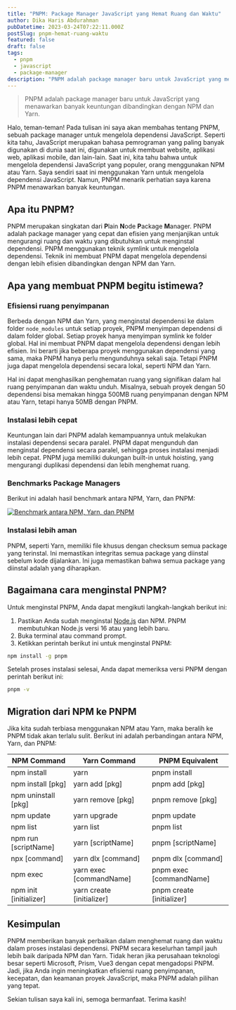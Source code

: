```yaml
---
title: "PNPM: Package Manager JavaScript yang Hemat Ruang dan Waktu"
author: Dika Haris Abdurahman
pubDatetime: 2023-03-24T07:22:11.000Z
postSlug: pnpm-hemat-ruang-waktu
featured: false
draft: false
tags:
  - pnpm
  - javascript
  - package-manager
description: "PNPM adalah package manager baru untuk JavaScript yang menawarkan banyak keuntungan dibandingkan dengan NPM dan Yarn."
---
```


> PNPM adalah package manager baru untuk JavaScript yang menawarkan banyak keuntungan dibandingkan dengan NPM dan Yarn.

Halo, teman-teman! Pada tulisan ini saya akan membahas tentang PNPM, sebuah package manager untuk mengelola dependensi JavaScript. Seperti kita tahu, JavaScript merupakan bahasa pemrograman yang paling banyak digunakan di dunia saat ini, digunakan untuk membuat website, aplikasi web, aplikasi mobile, dan lain-lain. Saat ini, kita tahu bahwa untuk mengelola dependensi JavaScript yang populer, orang menggunakan NPM atau Yarn. Saya sendiri saat ini menggunakan Yarn untuk mengelola dependensi JavaScript. Namun, PNPM menarik perhatian saya karena PNPM menawarkan banyak keuntungan.

## Apa itu PNPM?

PNPM merupakan singkatan dari **P**lain **N**ode **P**ackage **M**anager. PNPM adalah package manager yang cepat dan efisien yang menjanjikan untuk mengurangi ruang dan waktu yang dibutuhkan untuk menginstal dependensi. PNPM menggunakan teknik symlink untuk mengelola dependensi. Teknik ini membuat PNPM dapat mengelola dependensi dengan lebih efisien dibandingkan dengan NPM dan Yarn.

## Apa yang membuat PNPM begitu istimewa?

### Efisiensi ruang penyimpanan

Berbeda dengan NPM dan Yarn, yang menginstal dependensi ke dalam folder `node_modules` untuk setiap proyek, PNPM menyimpan dependensi di dalam folder global. Setiap proyek hanya menyimpan symlink ke folder global. Hal ini membuat PNPM dapat mengelola dependensi dengan lebih efisien. Ini berarti jika beberapa proyek menggunakan dependensi yang sama, maka PNPM hanya perlu mengunduhnya sekali saja. Tetapi PNPM juga dapat mengelola dependensi secara lokal, seperti NPM dan Yarn.

Hal ini dapat menghasilkan penghematan ruang yang signifikan dalam hal ruang penyimpanan dan waktu unduh. Misalnya, sebuah proyek dengan 50 dependensi bisa memakan hingga 500MB ruang penyimpanan dengan NPM atau Yarn, tetapi hanya 50MB dengan PNPM.

### Instalasi lebih cepat

Keuntungan lain dari PNPM adalah kemampuannya untuk melakukan instalasi dependensi secara paralel. PNPM dapat mengunduh dan menginstal dependensi secara paralel, sehingga proses instalasi menjadi lebih cepat. PNPM juga memiliki dukungan built-in untuk hoisting, yang mengurangi duplikasi dependensi dan lebih menghemat ruang.

### Benchmarks Package Managers

Berikut ini adalah hasil benchmark antara NPM, Yarn, dan PNPM:

<div>
  <a href="/assets/alotta-files.svg">
    <img src="/assets/alotta-files.svg" class="sm:w-1/1 mx-auto" alt="Benchmark antara NPM, Yarn, dan PNPM">
  </a>
</div>

### Instalasi lebih aman

PNPM, seperti Yarn, memiliki file khusus dengan checksum semua package yang terinstal. Ini memastikan integritas semua package yang diinstal sebelum kode dijalankan. Ini juga memastikan bahwa semua package yang diinstal adalah yang diharapkan.

## Bagaimana cara menginstal PNPM?

Untuk menginstal PNPM, Anda dapat mengikuti langkah-langkah berikut ini:

1. Pastikan Anda sudah menginstal [Node.js](https://nodejs.org/) dan NPM. PNPM membutuhkan Node.js versi 16 atau yang lebih baru.
2. Buka terminal atau command prompt.
3. Ketikkan perintah berikut ini untuk menginstal PNPM:

```bash
npm install -g pnpm
```

Setelah proses instalasi selesai, Anda dapat memeriksa versi PNPM dengan perintah berikut ini:

```bash
pnpm -v
```

## Migration dari NPM ke PNPM

Jika kita sudah terbiasa menggunakan NPM atau Yarn, maka beralih ke PNPM tidak akan terlalu sulit. Berikut ini adalah perbandingan antara NPM, Yarn, dan PNPM:

| NPM Command            | Yarn Command              | PNPM Equivalent           |
| ---------------------- | ------------------------- | ------------------------- |
| npm install            | yarn                      | pnpm install              |
| npm install [pkg]      | yarn add [pkg]            | pnpm add [pkg]            |
| npm uninstall [pkg]    | yarn remove [pkg]         | pnpm remove [pkg]         |
| npm update             | yarn upgrade              | pnpm update               |
| npm list               | yarn list                 | pnpm list                 |
| npm run [scriptName]   | yarn [scriptName]         | pnpm [scriptName]         |
| npx [command]          | yarn dlx [command]        | pnpm dlx [command]        |
| npm exec               | yarn exec [commandName]   | pnpm exec [commandName]   |
| npm init [initializer] | yarn create [initializer] | pnpm create [initializer] |

## Kesimpulan

PNPM memberikan banyak perbaikan dalam menghemat ruang dan waktu dalam proses instalasi dependensi. PNPM secara keselurhan tampil jauh lebih baik daripada NPM dan Yarn. Tidak heran jika perusahaan teknologi besar seperti Microsoft, Prism, Vue3 dengan cepat mengadopsi PNPM. Jadi, jika Anda ingin meningkatkan efisiensi ruang penyimpanan, kecepatan, dan keamanan proyek JavaScript, maka PNPM adalah pilihan yang tepat.

Sekian tulisan saya kali ini, semoga bermanfaat. Terima kasih!
